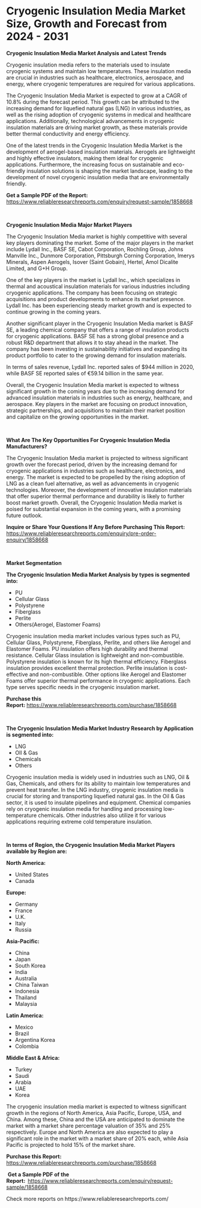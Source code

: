 <p><h1>Cryogenic Insulation Media Market Size, Growth and Forecast from 2024 - 2031</h1></p><p><strong>Cryogenic Insulation Media Market Analysis and Latest Trends</strong></p>
<p><p>Cryogenic insulation media refers to the materials used to insulate cryogenic systems and maintain low temperatures. These insulation media are crucial in industries such as healthcare, electronics, aerospace, and energy, where cryogenic temperatures are required for various applications.</p><p>The Cryogenic Insulation Media Market is expected to grow at a CAGR of 10.8% during the forecast period. This growth can be attributed to the increasing demand for liquefied natural gas (LNG) in various industries, as well as the rising adoption of cryogenic systems in medical and healthcare applications. Additionally, technological advancements in cryogenic insulation materials are driving market growth, as these materials provide better thermal conductivity and energy efficiency.</p><p>One of the latest trends in the Cryogenic Insulation Media Market is the development of aerogel-based insulation materials. Aerogels are lightweight and highly effective insulators, making them ideal for cryogenic applications. Furthermore, the increasing focus on sustainable and eco-friendly insulation solutions is shaping the market landscape, leading to the development of novel cryogenic insulation media that are environmentally friendly.</p></p>
<p><strong>Get a Sample PDF of the Report:&nbsp;</strong> <a href="https://www.reliableresearchreports.com/enquiry/request-sample/1858668">https://www.reliableresearchreports.com/enquiry/request-sample/1858668</a></p>
<p>&nbsp;</p>
<p><strong>Cryogenic Insulation Media Major Market Players</strong></p>
<p><p>The Cryogenic Insulation Media market is highly competitive with several key players dominating the market. Some of the major players in the market include Lydall Inc., BASF SE, Cabot Corporation, Rochling Group, Johns Manville Inc., Dunmore Corporation, Pittsburgh Corning Corporation, Imerys Minerals, Aspen Aerogels, Isover (Saint Gobain), Hertel, Amol Dicalite Limited, and G+H Group.</p><p>One of the key players in the market is Lydall Inc., which specializes in thermal and acoustical insulation materials for various industries including cryogenic applications. The company has been focusing on strategic acquisitions and product developments to enhance its market presence. Lydall Inc. has been experiencing steady market growth and is expected to continue growing in the coming years.</p><p>Another significant player in the Cryogenic Insulation Media market is BASF SE, a leading chemical company that offers a range of insulation products for cryogenic applications. BASF SE has a strong global presence and a robust R&D department that allows it to stay ahead in the market. The company has been investing in sustainability initiatives and expanding its product portfolio to cater to the growing demand for insulation materials.</p><p>In terms of sales revenue, Lydall Inc. reported sales of $944 million in 2020, while BASF SE reported sales of €59.14 billion in the same year.</p><p>Overall, the Cryogenic Insulation Media market is expected to witness significant growth in the coming years due to the increasing demand for advanced insulation materials in industries such as energy, healthcare, and aerospace. Key players in the market are focusing on product innovation, strategic partnerships, and acquisitions to maintain their market position and capitalize on the growing opportunities in the market.</p></p>
<p>&nbsp;</p>
<p><strong>What Are The Key Opportunities For Cryogenic Insulation Media Manufacturers?</strong></p>
<p><p>The Cryogenic Insulation Media market is projected to witness significant growth over the forecast period, driven by the increasing demand for cryogenic applications in industries such as healthcare, electronics, and energy. The market is expected to be propelled by the rising adoption of LNG as a clean fuel alternative, as well as advancements in cryogenic technologies. Moreover, the development of innovative insulation materials that offer superior thermal performance and durability is likely to further boost market growth. Overall, the Cryogenic Insulation Media market is poised for substantial expansion in the coming years, with a promising future outlook.</p></p>
<p><strong>Inquire or Share Your Questions If Any Before Purchasing This Report:</strong> <a href="https://www.reliableresearchreports.com/enquiry/pre-order-enquiry/1858668">https://www.reliableresearchreports.com/enquiry/pre-order-enquiry/1858668</a></p>
<p>&nbsp;</p>
<p><strong>Market Segmentation</strong></p>
<p><strong>The Cryogenic Insulation Media Market Analysis by types is segmented into:</strong></p>
<p><ul><li>PU</li><li>Cellular Glass</li><li>Polystyrene</li><li>Fiberglass</li><li>Perlite</li><li>Others(Aerogel, Elastomer Foams)</li></ul></p>
<p><p>Cryogenic insulation media market includes various types such as PU, Cellular Glass, Polystyrene, Fiberglass, Perlite, and others like Aerogel and Elastomer Foams. PU insulation offers high durability and thermal resistance. Cellular Glass insulation is lightweight and non-combustible. Polystyrene insulation is known for its high thermal efficiency. Fiberglass insulation provides excellent thermal protection. Perlite insulation is cost-effective and non-combustible. Other options like Aerogel and Elastomer Foams offer superior thermal performance in cryogenic applications. Each type serves specific needs in the cryogenic insulation market.</p></p>
<p><strong>Purchase this Report:&nbsp;</strong><a href="https://www.reliableresearchreports.com/purchase/1858668">https://www.reliableresearchreports.com/purchase/1858668</a></p>
<p>&nbsp;</p>
<p><strong>The Cryogenic Insulation Media Market Industry Research by Application is segmented into:</strong></p>
<p><ul><li>LNG</li><li>OIl & Gas</li><li>Chemicals</li><li>Others</li></ul></p>
<p><p>Cryogenic insulation media is widely used in industries such as LNG, Oil & Gas, Chemicals, and others for its ability to maintain low temperatures and prevent heat transfer. In the LNG industry, cryogenic insulation media is crucial for storing and transporting liquefied natural gas. In the Oil & Gas sector, it is used to insulate pipelines and equipment. Chemical companies rely on cryogenic insulation media for handling and processing low-temperature chemicals. Other industries also utilize it for various applications requiring extreme cold temperature insulation.</p></p>
<p>&nbsp;</p>
<p><strong>In terms of Region, the Cryogenic Insulation Media Market Players available by Region are:</strong></p>
<p>
    <p> <strong> North America: </strong>
        <ul>
            <li>United States</li>
            <li>Canada</li>
        </ul>
        </p> 
    <p> <strong> Europe: </strong>
        <ul>
            <li>Germany</li>
            <li>France</li>
            <li>U.K.</li>
            <li>Italy</li>
            <li>Russia</li>
        </ul>
        </p> 
    <p> <strong> Asia-Pacific: </strong>
        <ul>
            <li>China</li>
            <li>Japan</li>
            <li>South Korea</li>
            <li>India</li>
            <li>Australia</li>
            <li>China Taiwan</li>
            <li>Indonesia</li>
            <li>Thailand</li>
            <li>Malaysia</li>
        </ul>
        </p> 
    <p> <strong> Latin America: </strong>
        <ul>
            <li>Mexico</li>
            <li>Brazil</li>
            <li>Argentina Korea</li>
            <li>Colombia</li>
        </ul>
        </p> 
    <p> <strong> Middle East & Africa: </strong>
        <ul>
            <li>Turkey</li>
            <li>Saudi</li>
            <li>Arabia</li>
            <li>UAE</li>
            <li>Korea</li>
        </ul>
    </p>
    </p>
<p><p>The cryogenic insulation media market is expected to witness significant growth in the regions of North America, Asia Pacific, Europe, USA, and China. Among these, China and the USA are anticipated to dominate the market with a market share percentage valuation of 35% and 25% respectively. Europe and North America are also expected to play a significant role in the market with a market share of 20% each, while Asia Pacific is projected to hold 15% of the market share.</p></p>
<p><strong>Purchase this Report: </strong><a href="https://www.reliableresearchreports.com/purchase/1858668">https://www.reliableresearchreports.com/purchase/1858668</a></p>
<p>&nbsp;<strong>Get a Sample PDF of the Report:&nbsp;&nbsp;</strong><a href="https://www.reliableresearchreports.com/enquiry/request-sample/1858668">https://www.reliableresearchreports.com/enquiry/request-sample/1858668</a></p>
<p><strong></strong></p>
<p>Check more reports on https://www.reliableresearchreports.com/</p>